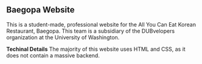 ## Baegopa Website

This is a student-made, professional website for the All You Can Eat Korean Restaurant, Baegopa. This team is a subsidiary of the DUBvelopers organization at the University of Washington.

**Techinal Details**
The majority of this website uses HTML and CSS, as it does not contain a massive backend. 

